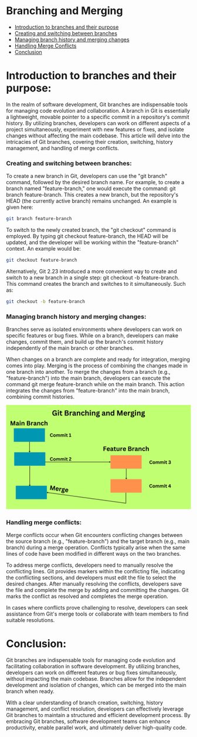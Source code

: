 # Branching and Merging

- [Introduction to branches and their purpose](#introduction-to-branches-and-their-purpose)
- [Creating and switching between branches](#creating-and-switching-between-branches)
- [Managing branch history and merging changes](#managing-branch-history-and-merging-changes)
- [Handling Merge Conflicts](#handling-merge-conflicts)
- [Conclusion](#conclusion)

# Introduction to branches and their purpose:

In the realm of software development, Git branches are indispensable tools for managing code evolution and collaboration. A branch in Git is essentially a lightweight, movable pointer to a specific commit in a repository's commit history. By utilizing branches, developers can work on different aspects of a project simultaneously, experiment with new features or fixes, and isolate changes without affecting the main codebase. This article will delve into the intricacies of Git branches, covering their creation, switching, history management, and handling of merge conflicts.

### Creating and switching between branches:

To create a new branch in Git, developers can use the "git branch" command, followed by the desired branch name. For example, to create a branch named "feature-branch," one would execute the command: git branch feature-branch. This creates a new branch, but the repository's HEAD (the currently active branch) remains unchanged. An example is given here:

```bash
git branch feature-branch
```

To switch to the newly created branch, the "git checkout" command is employed. By typing git checkout feature-branch, the HEAD will be updated, and the developer will be working within the "feature-branch" context. An example would be:

```bash
git checkout feature-branch
```

Alternatively, Git 2.23 introduced a more convenient way to create and switch to a new branch in a single step: git checkout -b feature-branch. This command creates the branch and switches to it simultaneously. Such as:
```bash
git checkout -b feature-branch
```

### Managing branch history and merging changes:

Branches serve as isolated environments where developers can work on specific features or bug fixes. While on a branch, developers can make changes, commit them, and build up the branch's commit history independently of the main branch or other branches.

When changes on a branch are complete and ready for integration, merging comes into play. Merging is the process of combining the changes made in one branch into another. To merge the changes from a branch (e.g., "feature-branch") into the main branch, developers can execute the command git merge feature-branch while on the main branch. This action integrates the changes from "feature-branch" into the main branch, combining commit histories.

<img alt="Git branching and merging infographic" src="../../../images/Part-03/branching-and-merging.png" />

### Handling merge conflicts:

Merge conflicts occur when Git encounters conflicting changes between the source branch (e.g., "feature-branch") and the target branch (e.g., main branch) during a merge operation. Conflicts typically arise when the same lines of code have been modified in different ways on the two branches.

To address merge conflicts, developers need to manually resolve the conflicting lines. Git provides markers within the conflicting file, indicating the conflicting sections, and developers must edit the file to select the desired changes. After manually resolving the conflicts, developers save the file and complete the merge by adding and committing the changes. Git marks the conflict as resolved and completes the merge operation.

In cases where conflicts prove challenging to resolve, developers can seek assistance from Git's merge tools or collaborate with team members to find suitable resolutions.

# Conclusion:

Git branches are indispensable tools for managing code evolution and facilitating collaboration in software development. By utilizing branches, developers can work on different features or bug fixes simultaneously, without impacting the main codebase. Branches allow for the independent development and isolation of changes, which can be merged into the main branch when ready.

With a clear understanding of branch creation, switching, history management, and conflict resolution, developers can effectively leverage Git branches to maintain a structured and efficient development process. By embracing Git branches, software development teams can enhance productivity, enable parallel work, and ultimately deliver high-quality code.
